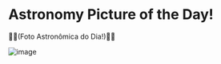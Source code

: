 # Astronomy Picture of the Day!
🚀🌌(Foto Astronômica do Dia!)🌠🚀

![image](https://i.imgur.com/WgU0to4.png)

